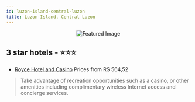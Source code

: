 ```yaml
---
id: luzon-island-central-luzon
title: Luzon Island, Central Luzon
---
```


<center><img src="https://i.travelapi.com/hotels/16000000/15450000/15445800/15445784/4710bb3a_z.jpg" alt="Featured Image" /></center>


##  3 star hotels - ⭐️⭐️⭐️

-    [Royce Hotel and Casino](https://us.hurb.com/hotels/luzon-island/royce-hotel-and-casino-JNP-JP341890?cmp=18055) Prices from R$ 564,52
   > Take advantage of recreation opportunities such as a casino, or other amenities including complimentary wireless Internet access and concierge services.
